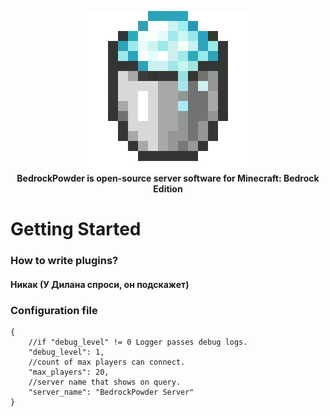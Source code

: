<p align="center">
    <picture>
        <img src="icon.png" loading="eager" alt=""/>
    </picture>
    <br>
    <b>BedrockPowder is open-source server software for Minecraft: Bedrock Edition</b>
</p>
<h1>Getting Started</h1>
<h3>How to write plugins?</h3>
    <h4>Никак (У Дилана спроси, он подскажет)</h4>
<h3>Configuration file</h3>
<pre>
<code>{
    //if "debug_level" != 0 Logger passes debug logs.  
    "debug_level": 1,
    //count of max players can connect.
    "max_players": 20,
    //server name that shows on query.
    "server_name": "BedrockPowder Server"
}</code>
</pre>
